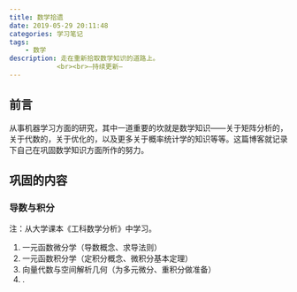 ```yaml
---
title: 数学拾遗
date: 2019-05-29 20:11:48
categories: 学习笔记
tags:
	- 数学
description: 走在重新拾取数学知识的道路上。
			<br><br>—持续更新—
---
```




## 前言

从事机器学习方面的研究，其中一道重要的坎就是数学知识——关于矩阵分析的，关于代数的，关于优化的，以及更多关于概率统计学的知识等等。这篇博客就记录下自己在巩固数学知识方面所作的努力。



## 巩固的内容



### 导数与积分

注：从大学课本《工科数学分析》中学习。

1. 一元函数微分学（导数概念、求导法则）
2. 一元函数积分学（定积分概念、微积分基本定理）
3. 向量代数与空间解析几何（为多元微分、重积分做准备）
4. .